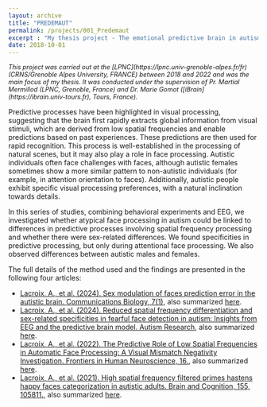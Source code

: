 ```yaml
---
layout: archive
title: "PREDEMAUT"
permalink: /projects/001_Predemaut
excerpt : "My thesis project - The emotional predictive brain in autism and sex differences."
date: 2018-10-01
---
```


<p style="font-size: 0.9em; font-style: italic;">
This project was carried out at the [LPNC](https://lpnc.univ-grenoble-alpes.fr/fr) (CRNS/Grenoble Alpes University, FRANCE) between 2018 and 2022 and was the main focus of my thesis. 
It was conducted under the supervision of Pr. Martial Mermillod (LPNC, Grenoble, France) and Dr. Marie Gomot ([iBrain](https://ibrain.univ-tours.fr), Tours, France).
</p>

Predictive processes have been highlighted in visual processing, suggesting that the brain first rapidly extracts global information from visual stimuli, which are derived from low spatial frequencies and enable predictions based on past experiences. These predictions are then used for rapid recognition. 
This process is well-established in the processing of natural scenes, but it may also play a role in face processing. 
Autistic individuals often face challenges with faces, although autistic females sometimes show a more similar pattern to non-autistic individuals (for example, in attention orientation to faces). 
Additionally, autistic people exhibit specific visual processing preferences, with a natural inclination towards details.

In this series of studies, combining behavioral experiments and EEG, we investigated whether atypical face processing in autism could be linked to differences in predictive processes involving spatial frequency processing and whether there were sex-related differences. 
We found specificities in predictive processing, but only during attentional face processing. 
We also observed differences between autistic males and females.

The full details of the method used and the findings are presented in the following four articles:

- [Lacroix, A., et al. (2024). Sex modulation of faces prediction error in the autistic brain. Communications Biology, 7(1)](https://doi.org/10.1038/s42003-024-05807-4), also summarized [here](/publication/2024-01-25-Sex-modulation-of-fces-prediction-error-in-the-autistic-brain).
- [Lacroix, A., et al. (2024). Reduced spatial frequency differentiation and sex-related specificities in fearful face detection in autism: Insights from EEG and the predictive brain model. Autism Research](https://doi.org/10.1002/aur.3209), also summarized [here](/publication/2024-01-01-spatial-frequency-differentiation-autism).
- [Lacroix, A., et al. (2022). The Predictive Role of Low Spatial Frequencies in Automatic Face Processing: A Visual Mismatch Negativity Investigation. Frontiers in Human Neuroscience, 16.](https://www.frontiersin.org/article/10.3389/fnhum.2022.838454), also summarized [here](/publication/2022-01-01-predictive-role-low-spatial-frequencies).
- [Lacroix, A., et al. (2021). High spatial frequency filtered primes hastens happy faces categorization in autistic adults. Brain and Cognition, 155, 105811.](https://doi.org/10.1016/j.bandc.2021.105811), also summarized [here](/publication/2021-01-01-high-spatial-frequency-happy-faces-autism).